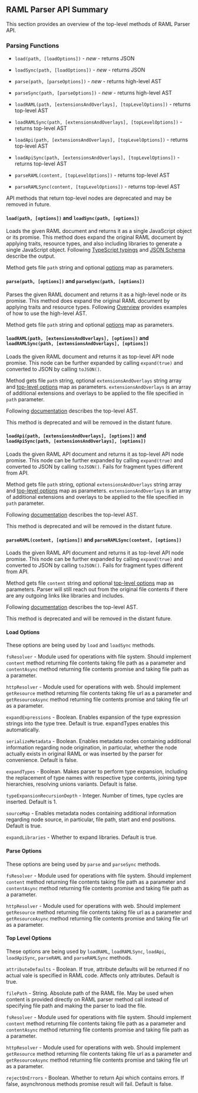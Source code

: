 ## RAML Parser API Summary

This section provides an overview of the top-level methods of RAML Parser API.

### Parsing Functions

- `load(path, [loadOptions])` - _new_ - returns JSON
- `loadSync(path, [loadOptions])` - _new_ - returns JSON
- `parse(path, [parseOptions])` - _new_ - returns high-level AST
- `parseSync(path, [parseOptions])` - _new_ - returns high-level AST


- `loadRAML(path, [extensionsAndOverlays], [topLevelOptions])` - returns top-level AST
- `loadRAMLSync(path, [extensionsAndOverlays], [topLevelOptions])` - returns top-level AST
- `loadApi(path, [extensionsAndOverlays], [topLevelOptions])` - returns top-level AST
- `loadApiSync(path, [extensionsAndOverlays], [topLevelOptions])` - returns top-level AST
- `parseRAML(content, [topLevelOptions])` - returns top-level AST
- `parseRAMLSync(content, [topLevelOptions])` - returns top-level AST

API methods that return top-level nodes are deprecated and may be removed in future.

#### `load(path, [options])` and `loadSync(path, [options])`

Loads the given RAML document and returns it as a single JavaScript object or its promise. This method does expand the original RAML document by applying traits, resource types, and also including libraries to generate a single JavaScript object.
Following [TypeScript typings](https://github.com/raml-org/raml-js-parser-2/tree/type-expansion/src/typings) and [JSON Schema](https://github.com/raml-org/raml-js-parser-2/blob/type-expansion/tckJSONSchema-newFormat/tckJsonSchema.json) describe the output.

Method gets file `path` string and optional [options](#load-options) map as parameters.

#### `parse(path, [options])` and `parseSync(path, [options])`

Parses the given RAML document and returns it as a high-level node or its promise. This method does expand the original RAML document by applying traits and resource types.
Following [Overview](https://github.com/raml-org/raml-js-parser-2/blob/type-expansion/documentation/GettingStartedHighLevel.md#high-level-ast-overview) provides examples of how to use the high-level AST.

Method gets file `path` string and optional [options](#parse-options) map as parameters.

#### `loadRAML(path, [extensionsAndOverlays], [options])` and `loadRAMLSync(path, [extensionsAndOverlays], [options])`

Loads the given RAML document and returns it as top-level API node promise. This node can be further expanded by calling `expand(true)` and converted to JSON by calling `toJSON()`.

Method gets file `path` string, optional `extensionsAndOverlays` string array and [top-level options](#top-level-options) map as parameters. `extensionsAndOverlays` is an array of additional extensions and overlays to be applied to the file specified in `path` parameter.

Following [documentation](https://raml-org.github.io/raml-js-parser-2/modules/_src_index_.html) describes the top-level AST.

This method is deprecated and will be removed in the distant future.

#### `loadApi(path, [extensionsAndOverlays], [options])` and `loadApiSync(path, [extensionsAndOverlays], [options])`

Loads the given RAML API document and returns it as top-level API node promise. This node can be further expanded by calling `expand(true)` and converted to JSON by calling `toJSON()`. Fails for fragment types different from API.

Method gets file `path` string, optional `extensionsAndOverlays` string array and [top-level options](#top-level-options) map as parameters. `extensionsAndOverlays` is an array of additional extensions and overlays to be applied to the file specified in `path` parameter.

Following [documentation](https://raml-org.github.io/raml-js-parser-2/modules/_src_index_.html) describes the top-level AST.

This method is deprecated and will be removed in the distant future.

#### `parseRAML(content, [options])` and `parseRAMLSync(content, [options])`

Loads the given RAML API document and returns it as top-level API node promise. This node can be further expanded by calling `expand(true)` and converted to JSON by calling `toJSON()`. Fails for fragment types different from API.

Method gets file `content` string and optional [top-level options](#top-level-options) map as parameters. Parser will still reach out from the original file contents if there are any outgoing links like libraries and includes.

Following [documentation](https://raml-org.github.io/raml-js-parser-2/modules/_src_index_.html) describes the top-level AST.

This method is deprecated and will be removed in the distant future.

#### Load Options

These options are being used by `load` and `loadSync` methods.

`fsResolver` - Module used for operations with file system. Should implement `content` method returning file contents taking file path as a parameter and `contentAsync` method returning file contents promise and taking file path as a parameter.

`httpResolver` - Module used for operations with web. Should implement `getResource` method returning file contents taking file url as a parameter and `getResourceAsync` method returning file contents promise and taking file url as a parameter.

`expandExpressions` - Boolean. Enables expansion of the type expression strings into the type tree. Default is true. expandTypes enables this automatically. 

`serializeMetadata` - Boolean. Enables metadata nodes containing additional information regarding node origination, in particular, whether the node actually exists in original RAML or was inserted by the parser for convenience. Default is false.

`expandTypes` - Boolean. Makes parser to perform type expansion, including the replacement of type names with respective type contents, joining type hierarchies, resolving unions variants. Default is false.  

`typeExpansionRecursionDepth` - Integer. Number of times, type cycles are inserted. Default is 1. 

`sourceMap` - Enables metadata nodes containing additional information regarding node source, in particular, file path, start and end positions. Default is true. 

`expandLibraries` - Whether to expand libraries. Default is true.

#### Parse Options

These options are being used by `parse` and `parseSync` methods.

`fsResolver` - Module used for operations with file system. Should implement `content` method returning file contents taking file path as a parameter and `contentAsync` method returning file contents promise and taking file path as a parameter.

`httpResolver` - Module used for operations with web. Should implement `getResource` method returning file contents taking file url as a parameter and `getResourceAsync` method returning file contents promise and taking file url as a parameter. 

#### Top Level Options

These options are being used by `loadRAML`, `loadRAMLSync`, `loadApi`, `loadApiSync`, `parseRAML` and `parseRAMLSync` methods.

`attributeDefaults` - Boolean. If true, attribute defaults will be returned if no actual vale is specified in RAML code. Affects only attributes. Default is true.

`filePath` - String. Absolute path of the RAML file. May be used when content is provided directly on RAML parser method call instead of specifying file path and making the parser to load the file.

`fsResolver` - Module used for operations with file system. Should implement `content` method returning file contents taking file path as a parameter and `contentAsync` method returning file contents promise and taking file path as a parameter.

`httpResolver` - Module used for operations with web. Should implement `getResource` method returning file contents taking file url as a parameter and `getResourceAsync` method returning file contents promise and taking file url as a parameter.

`rejectOnErrors` - Boolean. Whether to return Api which contains errors. If false, asynchronous methods promise result will fail. Default is false.
